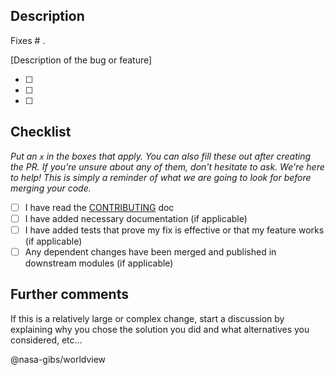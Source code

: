 ## Description

Fixes # .

[Description of the bug or feature]

- [ ]
- [ ]
- [ ]

## Checklist

_Put an `x` in the boxes that apply. You can also fill these out after creating the PR. If you're unsure about any of them, don't hesitate to ask. We're here to help! This is simply a reminder of what we are going to look for before merging your code._

- [ ] I have read the [CONTRIBUTING](https://github.com/nasa-gibs/worldview/blob/master/.github/CONTRIBUTING.md) doc
- [ ] I have added necessary documentation (if applicable)
- [ ] I have added tests that prove my fix is effective or that my feature works (if applicable)
- [ ] Any dependent changes have been merged and published in downstream modules (if applicable)

## Further comments

If this is a relatively large or complex change, start a discussion by explaining why you chose the solution you did and what alternatives you considered, etc...

@nasa-gibs/worldview
